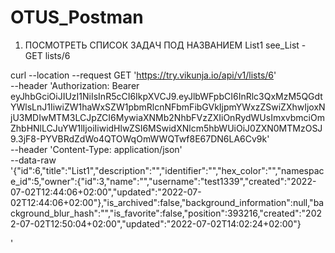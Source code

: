 # OTUS_Postman
1.  ПОСМОТРЕТЬ СПИСОК ЗАДАЧ ПОД НАЗВАНИЕМ List1
   see_List - GET lists/6

curl --location --request GET 'https://try.vikunja.io/api/v1/lists/6' \
--header 'Authorization: Bearer eyJhbGciOiJIUzI1NiIsInR5cCI6IkpXVCJ9.eyJlbWFpbCI6InRlc3QxMzM5QGdtYWlsLnJ1IiwiZW1haWxSZW1pbmRlcnNFbmFibGVkIjpmYWxzZSwiZXhwIjoxNjU3MDIwMTM3LCJpZCI6MywiaXNMb2NhbFVzZXIiOnRydWUsImxvbmciOmZhbHNlLCJuYW1lIjoiIiwidHlwZSI6MSwidXNlcm5hbWUiOiJ0ZXN0MTMzOSJ9.3jF8-PYVBRdZdWo4QTOWqOmWWQTwf8E67DN6LA6Cv9k' \
--header 'Content-Type: application/json' \
--data-raw '{"id":6,"title":"List1","description":"","identifier":"","hex_color":"","namespace_id":5,"owner":{"id":3,"name":"","username":"test1339","created":"2022-07-02T12:44:06+02:00","updated":"2022-07-02T12:44:06+02:00"},"is_archived":false,"background_information":null,"background_blur_hash":"","is_favorite":false,"position":393216,"created":"2022-07-02T12:50:04+02:00","updated":"2022-07-02T14:02:24+02:00"}


'
